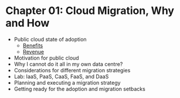 # Chapter 01: Cloud Migration, Why and How

* Public cloud state of adoption
  * [Benefits](./PublicCloudBenefits.md)
  * [Revenue](./PublicCloudRevenue.md)
* Motivation for public cloud
* Why I cannot do it all in my own data centre?
* Considerations for different migration strategies
* Lab: IaaS, PaaS, CaaS, FaaS, and DaaS
* Planning and executing a migration strategy
* Getting ready for the adoption and migration setbacks